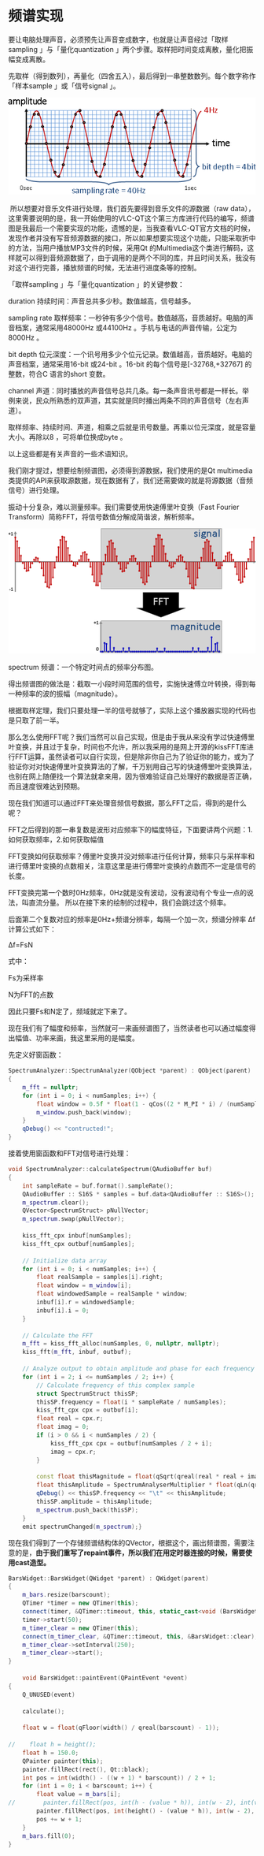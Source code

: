 # 频谱实现

​	要让电脑处理声音，必须预先让声音变成数字，也就是让声音经过「取样sampling 」与「量化quantization 」两个步骤。取样把时间变成离散，量化把振幅变成离散。

​	先取样（得到数列），再量化（四舍五入），最后得到一串整数数列。每个数字称作「样本sample 」或「信号signal 」。

![1](./screenshots/01.png)

​	所以想要对音乐文件进行处理，我们首先要得到音乐文件的源数据（raw data），这里需要说明的是，我一开始使用的VLC-QT这个第三方库进行代码的编写，频谱图是我最后一个需要实现的功能，遗憾的是，当我查看VLC-QT官方文档的时候，发现作者并没有写音频源数据的接口，所以如果想要实现这个功能，只能采取折中的方法，当用户播放MP3文件的时候，采用Qt 的Multimedia这个类进行解码，这样就可以得到音频源数据了，由于调用的是两个不同的库，并且时间关系，我没有对这个进行完善，播放频谱的时候，无法进行进度条等的控制。



「取样sampling 」与「量化quantization 」的关键参数：

duration 持续时间：声音总共多少秒。数值越高，信号越多。

sampling rate 取样频率：一秒钟有多少个信号。数值越高，音质越好。电脑的声音档案，通常采用48000Hz 或44100Hz 。手机与电话的声音传输，公定为8000Hz 。

bit depth 位元深度：一个讯号用多少个位元记录。数值越高，音质越好。电脑的声音档案，通常采用16-bit 或24-bit 。16-bit 的每个信号是[-32768,+32767] 的整数，符合C 语言的short 变数。

channel 声道：同时播放的声音信号总共几条。每一条声音讯号都是一样长。举例来说，民众所熟悉的双声道，其实就是同时播出两条不同的声音信号（左右声道）。

取样频率、持续时间、声道，相乘之后就是讯号数量。再乘以位元深度，就是容量大小。再除以8 ，可将单位换成byte 。

以上这些都是有关声音的一些术语知识。

我们刚才提过，想要绘制频谱图，必须得到源数据，我们使用的是Qt multimedia类提供的API来获取源数据，现在数据有了，我们还需要做的就是将源数据（音频信号）进行处理。

振动十分复杂，难以测量频率。我们需要使用快速傅里叶变换（Fast Fourier Transform）简称FFT，将信号数值分解成简谐波，解析频率。



![02](./screenshots/02.png)

spectrum 频谱：一个特定时间点的频率分布图。

 

得出频谱图的做法是：截取一小段时间范围的信号，实施快速傅立叶转换，得到每一种频率的波的振幅（magnitude）。

根据取样定理，我们只要处理一半的信号就够了，实际上这个播放器实现的代码也是只取了前一半。

那么怎么使用FFT呢？我们当然可以自己实现，但是由于我从来没有学过快速傅里叶变换，并且过于复杂，时间也不允许，所以我采用的是网上开源的kissFFT库进行FFT运算，虽然读者可以自行实现，但是除非你自己为了验证你的能力，或为了验证你对对快速傅里叶变换算法的了解，千万别用自己写的快速傅里叶变换算法，也别在网上随便找一个算法就拿来用，因为很难验证自己处理好的数据是否正确，而且速度很难达到预期。

现在我们知道可以通过FFT来处理音频信号数据，那么FFT之后，得到的是什么呢？

FFT之后得到的那一串复数是波形对应频率下的幅度特征，下面要讲两个问题：1.如何获取频率，2.如何获取幅值

FFT变换如何获取频率？傅里叶变换并没对频率进行任何计算，频率只与采样率和进行傅里叶变换的点数相关，注意这里是进行傅里叶变换的点数而不一定是信号的长度。 

FFT变换完第一个数时0Hz频率，0Hz就是没有波动，没有波动有个专业一点的说法，叫直流分量。 所以在接下来的绘制的过程中，我们会跳过这个频率。

后面第二个复数对应的频率是0Hz+频谱分辨率，每隔一个加一次，频谱分辨率 Δf 计算公式如下： 

Δf=FsN

式中： 

Fs为采样率 

N为FFT的点数 

因此只要Fs和N定了，频域就定下来了。

现在我们有了幅度和频率，当然就可一来画频谱图了，当然读者也可以通过幅度得出幅值、功率来画，我这里采用的是幅度。

先定义好窗函数：

```c++
SpectrumAnalyzer::SpectrumAnalyzer(QObject *parent) : QObject(parent)
{
    m_fft = nullptr;
    for (int i = 0; i < numSamples; i++) {
        float window = 0.5f * float(1 - qCos((2 * M_PI * i) / (numSamples - 1)));
        m_window.push_back(window);
    }
    qDebug() << "contructed!";
}
```

接着使用窗函数和FFT对信号进行处理：

```c++
void SpectrumAnalyzer::calculateSpectrum(QAudioBuffer buf)
{
    int sampleRate = buf.format().sampleRate();
    QAudioBuffer :: S16S * samples = buf.data<QAudioBuffer :: S16S>();
    m_spectrum.clear();
    QVector<SpectrumStruct> pNullVector;
    m_spectrum.swap(pNullVector);

    kiss_fft_cpx inbuf[numSamples];
    kiss_fft_cpx outbuf[numSamples];

    // Initialize data array
    for (int i = 0; i < numSamples; i++) {
        float realSample = samples[i].right;
        float window = m_window[i];
        float windowedSample = realSample * window;
        inbuf[i].r = windowedSample;
        inbuf[i].i = 0;
    }

    // Calculate the FFT
    m_fft = kiss_fft_alloc(numSamples, 0, nullptr, nullptr);
    kiss_fft(m_fft, inbuf, outbuf);

    // Analyze output to obtain amplitude and phase for each frequency
    for (int i = 2; i <= numSamples / 2; i++) {
        // Calculate frequency of this complex sample
        struct SpectrumStruct thisSP;
        thisSP.frequency = float(i * sampleRate / numSamples);
        kiss_fft_cpx cpx = outbuf[i];
        float real = cpx.r;
        float imag = 0;
        if (i > 0 && i < numSamples / 2) {
            kiss_fft_cpx cpx = outbuf[numSamples / 2 + i];
            imag = cpx.r;
        }

        const float thisMagnitude = float(qSqrt(qreal(real * real + imag * imag)));
        float thisAmplitude = SpectrumAnalyserMultiplier * float(qLn(qreal(thisMagnitude)));
        qDebug() << thisSP.frequency << "\t" << thisAmplitude;
        thisSP.amplitude = thisAmplitude;
        m_spectrum.push_back(thisSP);
    }
    emit spectrumChanged(m_spectrum);}
```

现在我们得到了一个存储频谱结构体的QVector，根据这个，画出频谱图，需要注意的是，**由于我们重写了repaint事件，所以我们在用定时器连接的时候，需要使用cast造型。**

```c++
BarsWidget::BarsWidget(QWidget *parent) : QWidget(parent)
{
    m_bars.resize(barscount);
    QTimer *timer = new QTimer(this);
    connect(timer, &QTimer::timeout, this, static_cast<void (BarsWidget::*)()>(&BarsWidget::repaint));
    timer->start(50);
    m_timer_clear = new QTimer(this);
    connect(m_timer_clear, &QTimer::timeout, this, &BarsWidget::clear);
    m_timer_clear->setInterval(250);
    m_timer_clear->start();
}

	void BarsWidget::paintEvent(QPaintEvent *event)
{
    Q_UNUSED(event)

    calculate();

    float w = float(qFloor(width() / qreal(barscount) - 1));

//    float h = height();
    float h = 150.0;
    QPainter painter(this);
    painter.fillRect(rect(), Qt::black);
    int pos = int(width() - ((w + 1) * barscount)) / 2 + 1;
    for (int i = 0; i < barscount; i++) {
        float value = m_bars[i];
//        painter.fillRect(pos, int(h - (value * h)), int(w - 2), int(value * h), Qt::yellow);
        painter.fillRect(pos, int(height() - (value * h)), int(w - 2), int(value * h), Qt::yellow);
        pos += w + 1;
    }
    m_bars.fill(0);
}
```

